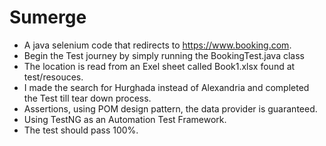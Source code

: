 # Sumerge
* A java selenium code that redirects to https://www.booking.com.
* Begin the Test journey by simply running the BookingTest.java class
* The location is read from an Exel sheet called Book1.xlsx found at test/resouces.
* I made the search for Hurghada instead of Alexandria and completed the Test till tear down process.
* Assertions, using POM design pattern, the data provider is guaranteed.
* Using TestNG as an Automation Test Framework.
* The test should pass 100%.
